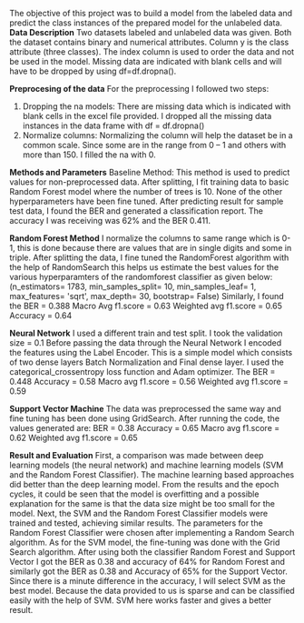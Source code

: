 The objective of this project was to build a model from the labeled data and predict the class instances of the prepared model for the unlabeled data. 
**Data Description**
Two datasets labeled and unlabeled data was given. Both the dataset contains binary and numerical attributes. Column y is the class attribute (three classes).
The index column is used to order the data and not be used in the model. Missing data are indicated with blank cells and will have to be dropped by using df=df.dropna().

**Preprocesing of the data**
For the preprocessing I followed two steps: 
1) Dropping the na models: There are missing data which is indicated with blank cells in the excel file provided. I dropped all the missing data instances in the data frame with df = df.dropna()
2) Normalize columns: Normalizing the column will help the dataset be in a common scale. Since some are in the range from 0 – 1 and others with more than 150. I filled the na with 0.

**Methods and Parameters**
Baseline Method: 
This method is used to predict values for non-preprocessed data.
After splitting, I fit training data to basic Random Forest model where the number of trees is 10. None of the other hyperparameters have been fine tuned.
After predicting result for sample test data, I found the BER and generated a classification report.
The accuracy I was receiving was 62% and the BER 0.411.

**Random Forest Method**
I normalize the columns to same range which is 0-1, this is done because there are values that are in single digits and some in triple.
After splitting the data, I fine tuned the RandomForest algorithm with the help of RandomSearch this helps us estimate the best values for the various hyperparamters of the randomforest classifier as given below:
(n_estimators= 1783,
 min_samples_split= 10,
 min_samples_leaf= 1,
 max_features= 'sqrt',
 max_depth= 30,
 bootstrap= False)
Similarly, I found the BER = 0.388 Macro Avg f1.score = 0.63
Weighted avg f1.score = 0.65
Accuracy = 0.64

**Neural Network**
I used a different train and test split. I took the validation size = 0.1 Before passing the data through the Neural Network I encoded the features using the Label Encoder.
This is a simple model which consists of two dense layers
Batch Normalization and Final dense layer.
I used the categorical_crossentropy loss function and Adam optimizer.
The BER = 0.448
Accuracy = 0.58
Macro avg f1.score = 0.56 Weighted avg f1.score = 0.59

**Support Vector Machine**
The data was preprocessed the same way and fine tuning has been done using GridSearch.
After running the code, the values generated are:
BER = 0.38
Accuracy = 0.65
Macro avg f1.score = 0.62 Weighted avg f1.score = 0.65

**Result and Evaluation**
First, a comparison was made between deep learning models (the neural network) and machine learning models (SVM and the Random Forest Classifier). 
The machine learning based approaches did better than the deep learning model. From the results and the epoch cycles, it could be seen that the model is overfitting and a possible explanation for the same is that the data size might be too small for the model.
Next, the SVM and the Random Forest Classifier models were trained and tested, achieving similar results. 
The parameters for the Random Forest Classifier were chosen after implementing a Random Search algorithm. As for the SVM model, the fine-tuning was done with the Grid Search algorithm.
After using both the classifier Random Forest and Support Vector I got the BER as 0.38 and accuracy of 64% for Random Forest and similarly got the BER as 0.38 and Accuracy of 65% for the Support Vector.
Since there is a minute difference in the accuracy, I will select SVM as the best model. Because the data provided to us is sparse and can be classified easily with the help of SVM. SVM here works faster and gives a better result.
